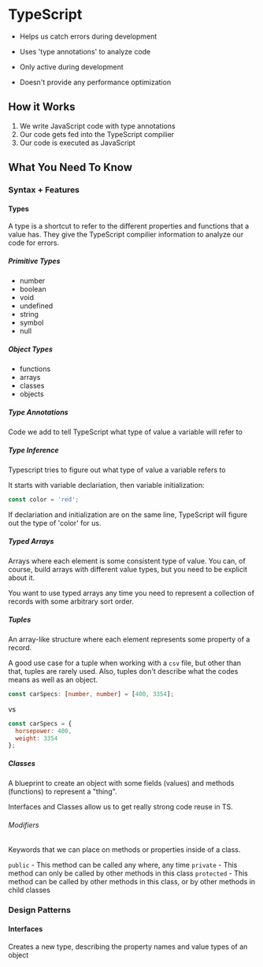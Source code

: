 # TypeScript

- Helps us catch errors during development

- Uses 'type annotations' to analyze code

- Only active during development

- Doesn't provide any performance optimization

## How it Works

1. We write JavaScript code with type annotations
2. Our code gets fed into the TypeScript compilier
3. Our code is executed as JavaScript

## What You Need To Know

### Syntax + Features

#### Types

A type is a shortcut to refer to the different properties and functions that a value has. They give the TypeScript compilier information to analyze our code for errors.

##### Primitive Types

- number
- boolean
- void
- undefined
- string
- symbol
- null

##### Object Types

- functions
- arrays
- classes
- objects

##### Type Annotations

Code we add to tell TypeScript what type of value a variable will refer to

##### Type Inference

Typescript tries to figure out what type of value a variable refers to

It starts with variable declariation, then variable initialization:

```typescript
const color = 'red';
```

If declariation and initialization are on the same line, TypeScript will figure out the type of 'color' for us.

##### Typed Arrays

Arrays where each element is some consistent type of value. You can, of course, build arrays with different value types, but you need to be explicit about it.

You want to use typed arrays any time you need to represent a collection of records with some arbitrary sort order.

##### Tuples

An array-like structure where each element represents some property of a record.

A good use case for a tuple when working with a `csv` file, but other than that, tuples are rarely used. Also, tuples don't describe what the codes means as well as an object.

```typescript
const carSpecs: [number, number] = [400, 3354];
```

vs

```javascript
const carSpecs = {
  horsepower: 400,
  weight: 3354
};
```

##### Classes

A blueprint to create an object with some fields (values) and methods (functions) to represent a "thing".

Interfaces and Classes allow us to get really strong code reuse in TS.

###### Modifiers

Keywords that we can place on methods or properties inside of a class.

`public` - This method can be called any where, any time
`private` - This method can only be called by other methods in this class
`protected` - This method can be called by other methods in this class, or by other methods in child classes

### Design Patterns

#### Interfaces

Creates a new type, describing the property names and value types of an object
